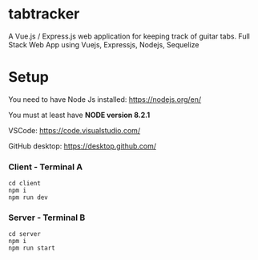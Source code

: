 # tabtracker
A Vue.js / Express.js web application for keeping track of guitar tabs.
Full Stack Web App using Vuejs, Expressjs, Nodejs, Sequelize

# Setup

You need to have Node Js installed: https://nodejs.org/en/

You must at least have **NODE version 8.2.1**

VSCode: https://code.visualstudio.com/

GitHub desktop: https://desktop.github.com/

### Client - Terminal A
```
cd client
npm i
npm run dev
```

### Server - Terminal B
```
cd server
npm i
npm run start
```
